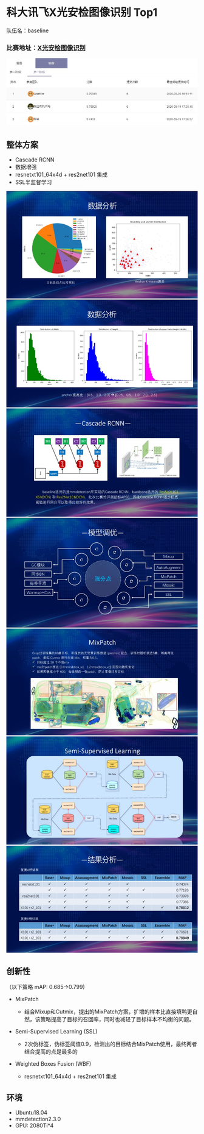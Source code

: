 # 科大讯飞X光安检图像识别 Top1

队伍名：baseline 

### 比赛地址：[X光安检图像识别](http://challenge.xfyun.cn/topic/info?type=Xray)

<div align="center"><img src="./img/rank.jpg"></div>



## 整体方案
- Cascade RCNN
- 数据增强
- resnetxt101_64x4d + res2net101 集成
- SSL半监督学习
<div align="center"><img src="./img/1.jpg"></div>
<div align="center"><img src="./img/2.jpg"></div>
<div align="center"><img src="./img/3.jpg"></div>
<div align="center"><img src="./img/4.jpg"></div>
<div align="center"><img src="./img/5.jpg"></div>
<div align="center"><img src="./img/6.jpg"></div>
<div align="center"><img src="./img/7.jpg"></div>

## 创新性
（以下策略 mAP: 0.685->0.799)
+ MixPatch
    - 结合Mixup和Cutmix，提出的MixPatch方案，扩增的样本比直接填鸭更自然，该策略提高了目标的召回率，同时也减轻了目标样本不均衡的问题。

+ Semi-Supervised Learning (SSL)
    - 2次伪标签，伪标签阈值0.9，检测出的目标结合MixPatch使用，最终两者结合提高的点是最多的

+ Weighted Boxes Fusion (WBF)
    - resnetxt101_64x4d + res2net101 集成


## 环境
- Ubuntu18.04
- mmdetection2.3.0
- GPU: 2080Ti*4